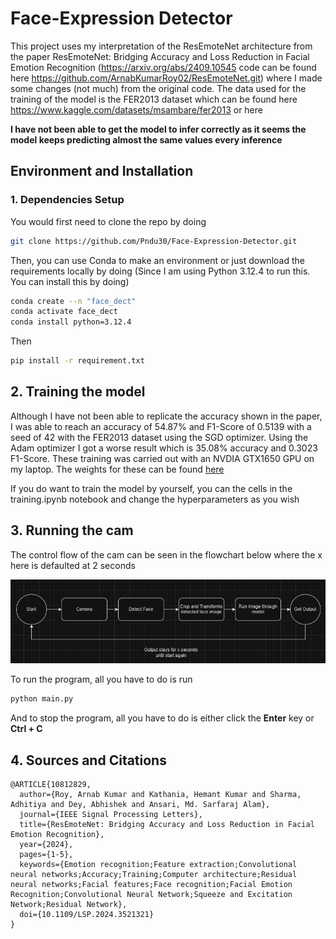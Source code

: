 


# Face-Expression Detector

This project uses my interpretation of the ResEmoteNet architecture from the paper ResEmoteNet: Bridging Accuracy and Loss Reduction in Facial Emotion Recognition (https://arxiv.org/abs/2409.10545 code can be found here https://github.com/ArnabKumarRoy02/ResEmoteNet.git) where I made some changes (not much) from the original code. The data used for the training of the model is the FER2013 dataset which can be found here https://www.kaggle.com/datasets/msambare/fer2013 or here 


**I have not been able to get the model to infer correctly as it seems the model keeps predicting almost the same values every inference**


## Environment and Installation


### 1. Dependencies Setup

You would first need to clone the repo by doing 
```bash
git clone https://github.com/Pndu30/Face-Expression-Detector.git
```

Then, you can use Conda to make an environment or just download the requirements locally by doing
(Since I am using Python 3.12.4 to run this. You can install this by doing)
```bash
conda create --n "face_dect"
conda activate face_dect
conda install python=3.12.4
```

Then
```bash
pip install -r requirement.txt
```


## 2. Training the model



Although I have not been able to replicate the accuracy shown in the paper, I was able to reach an accuracy of 54.87% and F1-Score of 0.5139 with a seed of 42 with the FER2013 dataset using the SGD optimizer. Using the Adam optimizer I got a worse result which is 35.08% accuracy and 0.3023 F1-Score. These training was carried out with an NVDIA GTX1650 GPU on my laptop. The weights for these can be found [here](https://drive.google.com/drive/folders/1FEjaAr4Oo6blp9uZK5PvYA88xGBdzRoL?usp=sharing) 


If you do want to train the model by yourself, you can the cells in the training.ipynb notebook and change the hyperparameters as you wish



## 3. Running the cam


The control flow of the cam can be seen in the flowchart below where the x here is defaulted at 2 seconds

![Control Flow](./control_cycle.png)


To run the program, all you have to do is run 
```bash
python main.py
```

And to stop the program, all you have to do is either click the **Enter** key or **Ctrl + C**


## 4. Sources and Citations


```text
@ARTICLE{10812829,
  author={Roy, Arnab Kumar and Kathania, Hemant Kumar and Sharma, Adhitiya and Dey, Abhishek and Ansari, Md. Sarfaraj Alam},
  journal={IEEE Signal Processing Letters}, 
  title={ResEmoteNet: Bridging Accuracy and Loss Reduction in Facial Emotion Recognition}, 
  year={2024},
  pages={1-5},
  keywords={Emotion recognition;Feature extraction;Convolutional neural networks;Accuracy;Training;Computer architecture;Residual neural networks;Facial features;Face recognition;Facial Emotion Recognition;Convolutional Neural Network;Squeeze and Excitation Network;Residual Network},
  doi={10.1109/LSP.2024.3521321}
}
```